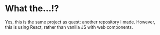 # What the...!?

Yes, this is the same project as quest; another repository I made. However, this is using React, rather than vanilla JS with web components.
